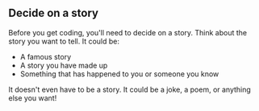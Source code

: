 ## Decide on a story

Before you get coding, you'll need to decide on a story. Think about the story you want to tell. It could be:

+ A famous story
+ A story you have made up
+ Something that has happened to you or someone you know

It doesn't even have to be a story. It could be a joke, a poem, or anything else you want!
